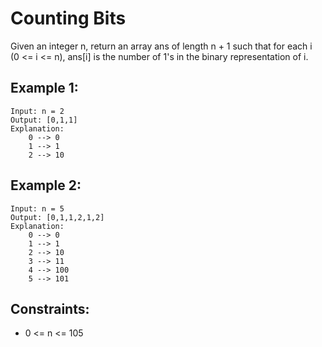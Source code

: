 # Counting Bits

Given an integer n, return an array ans of length n + 1 such that for each i  
(0 <= i <= n), ans[i] is the number of 1's in the binary representation of i.

 

## Example 1:

    Input: n = 2
    Output: [0,1,1]
    Explanation:
        0 --> 0
        1 --> 1
        2 --> 10

## Example 2:

    Input: n = 5
    Output: [0,1,1,2,1,2]
    Explanation:
        0 --> 0
        1 --> 1
        2 --> 10
        3 --> 11
        4 --> 100
        5 --> 101

 

## Constraints:

* 0 <= n <= 105
